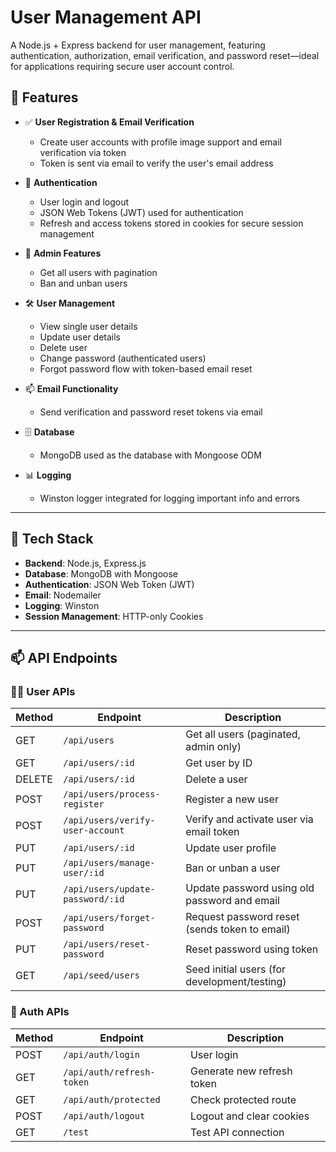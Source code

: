 # User Management API

A Node.js + Express backend for user management, featuring authentication, authorization, email verification, and password reset—ideal for applications requiring secure user account control.

## 🚀 Features

- ✅ **User Registration & Email Verification**

  - Create user accounts with profile image support and email verification via token
  - Token is sent via email to verify the user's email address

- 🔐 **Authentication**

  - User login and logout
  - JSON Web Tokens (JWT) used for authentication
  - Refresh and access tokens stored in cookies for secure session management

- 🧑 **Admin Features**

  - Get all users with pagination
  - Ban and unban users

- 🛠️ **User Management**

  - View single user details
  - Update user details
  - Delete user
  - Change password (authenticated users)
  - Forgot password flow with token-based email reset

- 📫 **Email Functionality**

  - Send verification and password reset tokens via email

- 🗄️ **Database**

  - MongoDB used as the database with Mongoose ODM

- 📊 **Logging**
  - Winston logger integrated for logging important info and errors

---

## 🧰 Tech Stack

- **Backend**: Node.js, Express.js
- **Database**: MongoDB with Mongoose
- **Authentication**: JSON Web Token (JWT)
- **Email**: Nodemailer
- **Logging**: Winston
- **Session Management**: HTTP-only Cookies

---

## 📫 API Endpoints

### 🧑‍💼 User APIs

| Method | Endpoint                         | Description                                   |
| ------ | -------------------------------- | --------------------------------------------- |
| GET    | `/api/users`                     | Get all users (paginated, admin only)         |
| GET    | `/api/users/:id`                 | Get user by ID                                |
| DELETE | `/api/users/:id`                 | Delete a user                                 |
| POST   | `/api/users/process-register`    | Register a new user                           |
| POST   | `/api/users/verify-user-account` | Verify and activate user via email token      |
| PUT    | `/api/users/:id`                 | Update user profile                           |
| PUT    | `/api/users/manage-user/:id`     | Ban or unban a user                           |
| PUT    | `/api/users/update-password/:id` | Update password using old password and email  |
| POST   | `/api/users/forget-password`     | Request password reset (sends token to email) |
| PUT    | `/api/users/reset-password`      | Reset password using token                    |
| GET    | `/api/seed/users`                | Seed initial users (for development/testing)  |

### 👤 Auth APIs

| Method | Endpoint                  | Description                |
| ------ | ------------------------- | -------------------------- |
| POST   | `/api/auth/login`         | User login                 |
| GET    | `/api/auth/refresh-token` | Generate new refresh token |
| GET    | `/api/auth/protected`     | Check protected route      |
| POST   | `/api/auth/logout`        | Logout and clear cookies   |
| GET    | `/test`                   | Test API connection        |
